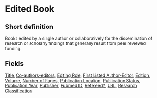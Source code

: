 # Edited Book
## Short definition
Books edited by a single author or collaboratively for the dissemination of research or scholarly findings that generally result from peer reviewed funding.
## Fields
[Title](../Object-Fields/Edited%20Book/Title.md),
[Co-authors-editors](../Object-Fields/Edited%20Book/Co-authors-editors.md),
[Editing Role](../Object-Fields/Edited%20Book/Editing%20Role.md),
[First Listed Author-Editor](../Object-Fields/Edited%20Book/First%20Listed%20Author-Editor.md),
[Edition](../Object-Fields/Edited%20Book/Edition.md),
[Volume](../Object-Fields/Edited%20Book/Volume.md),
[Number of Pages](../Object-Fields/Edited%20Book/Number%20of%20Pages.md),
[Publication Location](../Object-Fields/Edited%20Book/Publication%20Location.md),
[Publication Status](../Object-Fields/Edited%20Book/Publication%20Status.md),
[Publication Year](../Object-Fields/Edited%20Book/Publication%20Year.md),
[Publisher](../Object-Fields/Edited%20Book/Publisher.md),
[Pubmed ID](../Object-Fields/Edited%20Book/Pubmed%20ID.md),
[Refereed?](../Object-Fields/Edited%20Book/Refereed.md),
[URL](../Object-Fields/Edited%20Book/URL.md),
[Research Classification](../Object-Fields/Edited%20Book/Research%20Classification.md)
